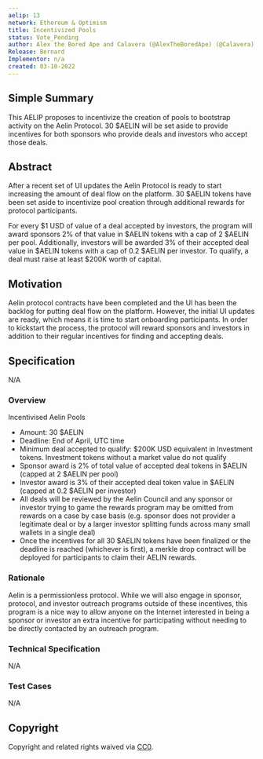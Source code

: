 ```yaml
---
aelip: 13
network: Ethereum & Optimism
title: Incentivized Pools
status: Vote_Pending
author: Alex the Bored Ape and Calavera (@AlexTheBoredApe) (@Calavera)
Release: Bernard
Implementor: n/a
created: 03-10-2022
---
```


## Simple Summary

<!--"If you can't explain it simply, you don't understand it well enough." Simply describe the outcome the proposed changes intends to achieve. This should be non-technical and accessible to a casual community member.-->

This AELIP proposes to incentivize the creation of pools to bootstrap activity on the Aelin Protocol. 30 $AELIN will be set aside to provide incentives for both sponsors who provide deals and investors who accept those deals.

## Abstract

<!--A short (~200 word) description of the proposed change, the abstract should clearly describe the proposed change. This is what *will* be done if the AELIP is implemented, not *why* it should be done or *how* it will be done. If the AELIP proposes deploying a new contract, write, "we propose to deploy a new contract that will do x".-->

After a recent set of UI updates the Aelin Protocol is ready to start increasing the amount of deal flow on the platform. 30 $AELIN tokens have been set aside to incentivize pool creation through additional rewards for protocol participants.

For every $1 USD of value of a deal accepted by investors, the program will award sponsors 2% of that value in $AELIN tokens with a cap of 2 $AELIN per pool. Additionally, investors will be awarded 3% of their accepted deal value in $AELIN tokens with a cap of 0.2 $AELIN per investor. To qualify, a deal must raise at least $200K worth of capital.

## Motivation

<!--This is the problem statement. This is the *why* of the AELIP. It should clearly explain *why* the current state of the protocol is inadequate.  It is critical that you explain *why* the change is needed, if the AELIP proposes changing how something is calculated, you must address *why* the current calculation is inaccurate or wrong. This is not the place to describe how the AELIP will address the issue!-->

Aelin protocol contracts have been completed and the UI has been the backlog for putting deal flow on the platform. However, the initial UI updates are ready, which means it is time to start onboarding participants. In order to kickstart the process, the protocol will reward sponsors and investors in addition to their regular incentives for finding and accepting deals.

## Specification

N/A

### Overview

<!--This is a high-level overview of *how* the AELIP will solve the problem. The overview should clearly describe how the new feature will be implemented.-->

Incentivised Aelin Pools

- Amount: 30 $AELIN
- Deadline: End of April, UTC time
- Minimum deal accepted to qualify: $200K USD equivalent in Investment tokens. Investment tokens without a market value do not qualify
- Sponsor award is 2% of total value of accepted deal tokens in $AELIN (capped at 2 $AELIN per pool)
- Investor award is 3% of their accepted deal token value in $AELIN (capped at 0.2 $AELIN per investor)
- All deals will be reviewed by the Aelin Council and any sponsor or investor trying to game the rewards program may be omitted from rewards on a case by case basis (e.g. sponsor does not provider a legitimate deal or by a larger investor splitting funds across many small wallets in a single deal)
- Once the incentives for all 30 $AELIN tokens have been finalized or the deadline is reached (whichever is first), a merkle drop contract will be deployed for participants to claim their AELIN rewards.

### Rationale

<!--This is where you explain the reasoning behind how you propose to solve the problem. Why did you propose to implement the change in this way, what were the considerations and trade-offs. The rationale fleshes out what motivated the design and why particular design decisions were made. It should describe alternate designs that were considered and related work. The rationale may also provide evidence of consensus within the community, and should discuss important objections or concerns raised during discussion.-->

Aelin is a permissionless protocol. While we will also engage in sponsor, protocol, and investor outreach programs outside of these incentives, this program is a nice way to allow anyone on the Internet interested in being a sponsor or investor an extra incentive for participating without needing to be directly contacted by an outreach program.

### Technical Specification

<!--The technical specification should outline the public API of the changes proposed. That is, changes to any of the interfaces Synthetix currently exposes or the creations of new ones.-->

N/A

### Test Cases

<!--Test cases for an implementation are mandatory for AELIPs but can be included with the implementation..-->

N/A

## Copyright

Copyright and related rights waived via [CC0](https://creativecommons.org/publicdomain/zero/1.0/).
